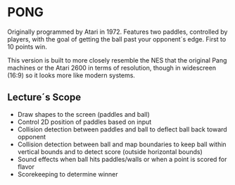 # PONG

Originally programmed by Atari in 1972. Features two paddles, controlled by players, with the goal of getting the ball past your opponent´s edge.
First to 10 points win.

This version is built to more closely resemble the NES that the original Pang machines or the Atari 2600 in terms of resolution, though in widescreen
(16:9) so it looks more like modern systems.

## Lecture´s Scope

-   Draw shapes to the screen (paddles and ball)
-   Control 2D position of paddles based on input
-   Collision detection between paddles and ball to deflect ball back toward opponent
-   Collision detection between ball and map boundaries to keep ball within vertical bounds and to detect score (outside horizontal bounds)
-   Sound effects when ball hits paddles/walls or when a point is scored for flavor
-   Scorekeeping to determine winner
